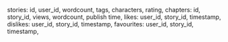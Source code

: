 stories:
	id,
	user_id,
	wordcount,
	tags,
	characters,
	rating,
chapters:
	id,
	story_id,
	views,
	wordcount,
	publish time,
likes:
	user_id,
	story_id,
	timestamp,
dislikes:
	user_id,
	story_id,
	timestamp,
favourites:
	user_id,
	story_id,
	timestamp,